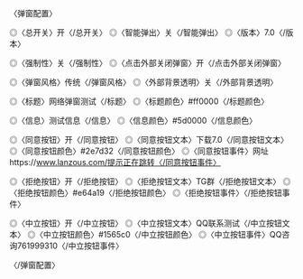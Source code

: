 〈弹窗配置〉


◎〈总开关〉开〈/总开关〉
◎〈智能弹出〉关〈/智能弹出〉
◎〈版本〉7.0〈/版本〉

◎〈强制性〉关〈/强制性〉
◎〈点击外部关闭弹窗〉开〈/点击外部关闭弹窗〉

◎〈弹窗风格〉传统〈/弹窗风格〉
◎〈外部背景透明〉关〈/外部背景透明〉

◎〈标题〉网络弹窗测试〈/标题〉
◎〈标题颜色〉#ff0000〈/标题颜色〉

◎〈信息〉测试信息〈/信息〉
◎〈信息颜色〉#5d0000〈/信息颜色〉

◎〈同意按钮〉开〈/同意按钮〉
◎〈同意按钮文本〉下载7.0〈/同意按钮文本〉
◎〈同意按钮颜色〉#2e7d32〈/同意按钮颜色〉
◎〈同意按钮事件〉网址https://www.lanzous.com/提示正在跳转〈/同意按钮事件〉

◎〈拒绝按钮〉开〈/拒绝按钮〉
◎〈拒绝按钮文本〉TG群〈/拒绝按钮文本〉
◎〈拒绝按钮颜色〉#e64a19〈/拒绝按钮颜色〉
◎〈拒绝按钮事件〉〈/拒绝按钮事件〉

◎〈中立按钮〉开〈/中立按钮〉
◎〈中立按钮文本〉QQ联系测试〈/中立按钮文本〉
◎〈中立按钮颜色〉#1565c0〈/中立按钮颜色〉
◎〈中立按钮事件〉QQ咨询761999310〈/中立按钮事件〉


〈/弹窗配置〉

